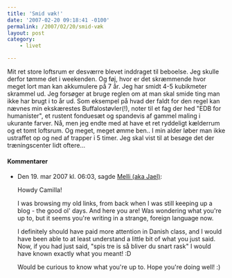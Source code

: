 ```yaml
---
title: 'Smid væk!'
date: '2007-02-20 09:18:41 -0100'
permalink: /2007/02/20/smid-væk
layout: post
category:
    - livet

---
```

Mit ret store loftsrum er desværre blevet inddraget til beboelse. Jeg skulle derfor tømme det i weekenden. Og føj, hvor er det skræmmende hvor meget lort man kan akkumulere på 7 år. Jeg har smidt 4-5 kubikmeter skrammel ud. Jeg forsøger at bruge reglen om at man skal smide ting man ikke har brugt i to år ud. Som eksempel på hvad der faldt for den regel kan nævnes min ekskærestes Buffalostøvler(!), noter til et fag der hed "EDB for humanister", et rustent fonduesæt og spandevis af gammel maling i ukurante farver. Nå, men jeg endte med at have et ret ryddeligt kælderrum og et tomt loftsrum. Og meget, meget ømme ben.. I min alder løber man ikke ustraffet op og ned af trapper i 5 timer. Jeg skal vist til at besøge det der træningscenter lidt oftere...
<div class="vintage-comments">
<h4>Kommentarer </h4>
<ul class="vintage-comments-list"><li>
<p class="comment-meta">Den <time datetime="2007-03-19T18:03:25+01:00">19. mar 2007 kl.  06:03</time>, sagde <a href="http://www.androgynousmind.com">Melli (aka Jael)</a>:</p>
<p>Howdy Camilla!</p>
<p>I was browsing my old links, from back when I was still keeping up a blog - the good ol' days. And here you are! Was wondering what you're up to, but it seems you're writing in a strange, foreign language now.</p>
<p>I definitely should have paid more attention in Danish class, and I would have been able to at least understand a little bit of what you just said. Now, if you had just said, "spis tre is så bliver du snart rask" I would have known exactly what you meant! :D</p>
<p>Would be curious to know what you're up to. Hope you're doing well! :)</p>
</li>
</ul>
</div>
